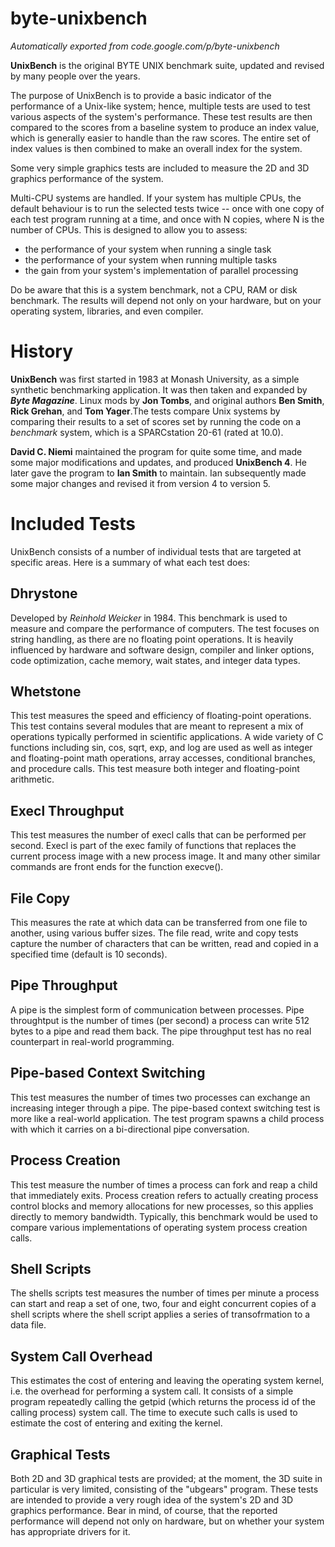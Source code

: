 # byte-unixbench
_Automatically exported from code.google.com/p/byte-unixbench_

**UnixBench** is the original BYTE UNIX benchmark suite, updated and revised by many people over the years.

The purpose of UnixBench is to provide a basic indicator of the performance
of a Unix-like system; hence, multiple tests are used to test various
aspects of the system's performance.  These test results are then compared
to the scores from a baseline system to produce an index value, which is
generally easier to handle than the raw scores.  The entire set of index
values is then combined to make an overall index for the system.

Some very simple graphics tests are included to measure the 2D and 3D graphics performance of the system.

Multi-CPU systems are handled.  If your system has multiple CPUs, the
default behaviour is to run the selected
tests twice -- once with one copy of each test program running at a time,
and once with N copies, where N is the number of CPUs.  This is designed to
allow you to assess:

  * the performance of your system when running a single task
  * the performance of your system when running multiple tasks
  * the gain from your system's implementation of parallel processing

Do be aware that this is a system benchmark, not a CPU, RAM or disk benchmark.  The results will depend not only on your hardware, but on your operating system, libraries, and even compiler.

# History #
**UnixBench** was first started in 1983 at Monash University, as a simple synthetic benchmarking application. It was then taken and expanded by **_Byte Magazine_**. Linux mods by **Jon Tombs**, and original authors **Ben Smith**, **Rick Grehan**, and **Tom Yager**.The tests compare Unix systems by comparing their results to a set of scores set by running the code on a _benchmark_ system, which is a SPARCstation 20-61 (rated at 10.0).

**David C. Niemi** maintained the program for quite some time, and made some major modifications and updates, and produced **UnixBench 4**. He later gave the program to **Ian Smith** to maintain. Ian subsequently made some major changes and revised it from version 4 to version 5.

# Included Tests #

UnixBench consists of a number of individual tests that are targeted at specific areas. Here is a summary of what each test does:

## Dhrystone ##

Developed by _Reinhold Weicker_ in 1984. This benchmark is used to measure and compare the performance of computers. The test focuses on string handling, as there  are no floating point operations. It is heavily influenced by hardware and software design, compiler and linker options, code optimization, cache memory, wait states, and integer data types.

## Whetstone ##

This test measures the speed and efficiency of floating-point operations. This test contains several modules that are meant to represent a mix of operations typically performed in scientific applications. A wide variety of C functions including sin, cos, sqrt, exp, and log are used as well as integer and floating-point math operations, array accesses, conditional branches, and procedure calls. This test measure both integer and floating-point arithmetic.

## Execl Throughput ##

This test measures the number of execl calls that can be performed per second. Execl is part of the exec family of functions that replaces the current process image with a new process image. It and many other similar commands are front ends for the function execve().

## File Copy ##

This measures the rate at which data can be transferred from one file to another, using various buffer sizes. The file read, write and copy tests capture the number of characters that can be written, read and copied in a specified time (default is 10 seconds).

## Pipe Throughput ##

A pipe is the simplest form of communication between processes. Pipe throughtput is the number of times (per second) a process can write 512 bytes to a pipe and read them back. The pipe throughput test has no real counterpart in real-world programming.

## Pipe-based Context Switching ##

This test measures the number of times two processes can exchange an increasing integer through a pipe. The pipe-based context switching test is more like a real-world application. The test program spawns a child process with which it carries on a bi-directional pipe conversation.

## Process Creation ##

This test measure the number of times a process can fork and reap a child that immediately exits. Process creation refers to actually creating process control blocks and memory allocations for new processes, so this applies directly to memory bandwidth. Typically, this benchmark would be used to compare various implementations of operating system process creation calls.

## Shell Scripts ##

The shells scripts test measures the number of times per minute a process can start and reap a set of one, two, four and eight concurrent copies of a shell scripts where the shell script applies a series of transofrmation to a data file.

## System Call Overhead ##

This estimates the cost of entering and leaving the operating system kernel, i.e. the overhead for performing a system call. It consists of a simple program repeatedly calling the getpid (which returns the process id of the calling process) system call. The time to execute such calls is used to estimate the cost of entering and exiting the kernel.

## Graphical Tests ##

Both 2D and 3D graphical tests are provided; at the moment, the 3D suite in particular is very limited, consisting of the "ubgears" program.  These tests are intended to provide a very rough idea of the system's 2D and 3D graphics performance.  Bear in mind, of course, that the reported performance will depend not only on hardware, but on whether your system has appropriate drivers for it.
